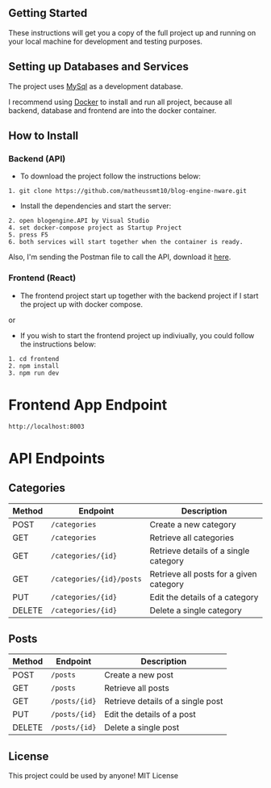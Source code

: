 ## Getting Started

These instructions will get you a copy of the full project up and running on your local machine for development and testing purposes.

## Setting up Databases and Services

The project uses [MySql](https://www.mysql.com/downloads/) as a development database.

I recommend using [Docker](https://www.docker.com) to install and run all project, because all backend, database and frontend are into the docker container.

## How to Install

### Backend (API)

* To download the project follow the instructions below:

```
1. git clone https://github.com/matheussmt10/blog-engine-nware.git
```

* Install the dependencies and start the server:

```
2. open blogengine.API by Visual Studio
4. set docker-compose project as Startup Project
5. press F5
6. both services will start together when the container is ready.
```

Also, I'm sending the Postman file to call the API, download it [here](https://github.com/matheussmt10/blog-engine-nware/blob/main/blog-engine.postman_collection.json).

### Frontend (React)

* The frontend project start up together with the backend project if I start the project up with docker compose.


or


* If you wish to start the frontend project up indiviually, you could follow the instructions below:
```
1. cd frontend
2. npm install
3. npm run dev
```

# Frontend App Endpoint

```
http://localhost:8003
```

# API Endpoints

## Categories

| Method | Endpoint              | Description                                |
|--------|-----------------------|--------------------------------------------|
| POST   | `/categories`         | Create a new category                      |
| GET    | `/categories`         | Retrieve all categories                    |
| GET    | `/categories/{id}`    | Retrieve details of a single category      |
| GET    | `/categories/{id}/posts` | Retrieve all posts for a given category |
| PUT    | `/categories/{id}`    | Edit the details of a category             |
| DELETE | `/categories/{id}`    | Delete a single category                   |

## Posts

| Method | Endpoint       | Description                         |
|--------|----------------|-------------------------------------|
| POST   | `/posts`       | Create a new post                   |
| GET    | `/posts`       | Retrieve all posts                  |
| GET    | `/posts/{id}`  | Retrieve details of a single post   |
| PUT    | `/posts/{id}`  | Edit the details of a post          |
| DELETE | `/posts/{id}`  | Delete a single post                |

## License

This project could be used by anyone! MIT License